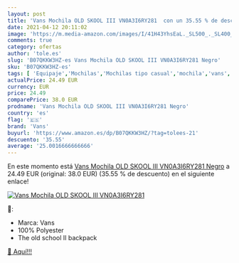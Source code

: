 ```yaml
---
layout: post
title: 'Vans Mochila OLD SKOOL III VN0A3I6RY281  con un 35.55 % de descuento'
date: 2021-04-12 20:11:02
image: 'https://m.media-amazon.com/images/I/41H43YhsEaL._SL500_._SL400_.jpg'
comments: true
category: ofertas
author: 'tole.es'
slug: 'B07QKKW3HZ-es Vans Mochila OLD SKOOL III VN0A3I6RY281 Negro'
sku: 'B07QKKW3HZ-es'
tags: [ 'Equipaje','Mochilas','Mochilas tipo casual','mochila','vans', ]
actualPrice: 24.49 EUR
currency: EUR
price: 24.49
comparePrice: 38.0 EUR
prodname: 'Vans Mochila OLD SKOOL III VN0A3I6RY281 Negro'
country: 'es'
flag: '🇪🇸'
brand: 'Vans'
buyurl: 'https://www.amazon.es/dp/B07QKKW3HZ/?tag=tolees-21'
descuento: '35.55'
average: '25.0016666666666'
---
```


En este momento está [Vans Mochila OLD SKOOL III VN0A3I6RY281 Negro](https://www.amazon.es/dp/B07QKKW3HZ/?tag=tolees-21) a 24.49 EUR (original: 38.0 EUR) (35.55 %  de descuento) en el siguiente enlace!

[![Vans Mochila OLD SKOOL III VN0A3I6RY281 ](https://m.media-amazon.com/images/I/41H43YhsEaL._SL500_._SL400_.jpg)](https://www.amazon.es/dp/B07QKKW3HZ/?tag=tolees-21)

🔎:

- Marca: Vans
- 100% Polyester
- The old school II backpack

[🛒 Aquí!!!](https://www.amazon.es/dp/B07QKKW3HZ/?tag=tolees-21)
